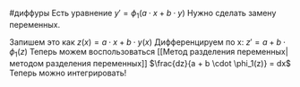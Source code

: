 #диффуры 
Есть уравнение $y' = \phi_1(a \cdot x + b \cdot y)$
Нужно сделать замену переменных.

Запишем это как $z(x) = a \cdot x + b \cdot y(x)$
Дифференцируем по x: $z' = a + b \cdot \phi_1(z)$
Теперь можем воспользоваться [[Метод разделения переменных|методом разделения переменных]]
$\frac{dz}{a + b \cdot \phi_1(z)} = dx$
Теперь можно интегрировать!
